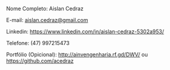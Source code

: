 Nome Completo: Aislan Cedraz

E-mail: aislan.cedraz@gmail.com

Linkedin: https://www.linkedin.com/in/aislan-cedraz-5302a953/

Telefone: (47) 997215473

Portfólio (Opicional): http://ainvengenharia.rf.gd/DWV/ ou https://github.com/acedraz
